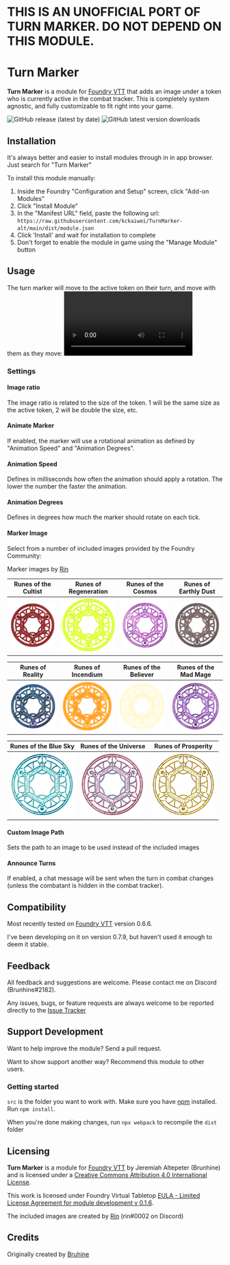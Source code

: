 # THIS IS AN UNOFFICIAL PORT OF TURN MARKER. DO NOT DEPEND ON THIS MODULE.

# Turn Marker
**Turn Marker** is a module for [Foundry VTT](https://foundryvtt.com/ "Foundry VTT") that adds an image under a token who is currently active in the combat tracker. This is completely system agnostic, and fully customizable to fit right into your game.

![GitHub release (latest by date)](https://img.shields.io/github/v/release/kckaiwei/turnmarker-alt?style=flat-square)
![GitHub latest version downloads](https://img.shields.io/github/downloads/kckaiwei/turnmarker-alt/latest/total?style=flat-square)


## Installation
It's always better and easier to install modules through in in app browser. Just search for "Turn Marker"

To install this module manually:
1. Inside the Foundry "Configuration and Setup" screen, click "Add-on Modules"
2. Click "Install Module"
3. In the "Manifest URL" field, paste the following url:
`https://raw.githubusercontent.com/kckaiwei/TurnMarker-alt/main/dist/module.json`
4. Click 'Install' and wait for installation to complete
5. Don't forget to enable the module in game using the "Manage Module" button

## Usage
The turn marker will move to the active token on their turn, and move with them as they move:
![example](examples/example.webm)

### Settings
#### Image ratio
The image ratio is related to the size of the token. 1 will be the same size as the active token, 2 will be double the size, etc.
#### Animate Marker
If enabled, the marker will use a rotational animation as defined by "Animation Speed" and "Animation Degrees".
#### Animation Speed
Defines in milliseconds how often the animation should apply a rotation. The lower the number the faster the animation.
#### Animation Degrees
Defines in degrees how much the marker should rotate on each tick.
#### Marker Image
Select from a number of included images provided by the Foundry Community:

Marker images by [Rin](https://foundryvtt.com/community/rin)

|Runes of the Cultist |Runes of Regeneration |Runes of the Cosmos |Runes of Earthly Dust |
|--|--|--|--|
|<img src="assets/cultist.png" width="150" />|<img src="assets/regeneration.png" width="150" />|<img src="assets/cosmos.png" width="150" />|<img src="assets/earthlydust.png" width="150" />|

|Runes of Reality |Runes of Incendium |Runes of the Believer |Runes of the Mad Mage |
|--|--|--|--|
|<img src="assets/reality.png" width="150" />|<img src="assets/incendium.png" width="150" />|<img src="assets/believer.png" width="150" />|<img src="assets/madmage.png" width="150" />|

|Runes of the Blue Sky |Runes of the Universe |Runes of Prosperity |
|--|--|--|
|<img src="assets/bluesky.png" width="150" />|<img src="assets/universe.png" width="150" />|<img src="assets/prosperity.png" width="150" />|

#### Custom Image Path
Sets the path to an image to be used instead of the included images

#### Announce Turns
If enabled, a chat message will be sent when the turn in combat changes (unless the combatant is hidden in the combat tracker).

## Compatibility
Most recently tested on [Foundry VTT](https://foundryvtt.com/ "Foundry VTT") version 0.6.6.

I've been developing on it on version 0.7.9, but haven't used it enough to deem it stable.

## Feedback
All feedback and suggestions are welcome. Please contact me on Discord (Brunhine#2182).

Any issues, bugs, or feature requests are always welcome to be reported directly to the [Issue Tracker](https://github.com/kckaiwei/TurnMarker-alt/issues "Issue Tracker")

## Support Development
Want to help improve the module? Send a pull request.

Want to show support another way? Recommend this module to other users.

### Getting started

`src` is the folder you want to work with. Make sure you have [npm](https://www.npmjs.com/ "NPM") installed. 
Run `npm install`.

When you're done making changes, run `npx webpack` to recompile the `dist` folder

## Licensing
**Turn Marker** is a module for [Foundry VTT](https://foundryvtt.com/ "Foundry VTT") by Jeremiah Altepeter (Brunhine) and is licensed under a [Creative Commons Attribution 4.0 International License](http://creativecommons.org/licenses/by/4.0/).

This work is licensed under Foundry Virtual Tabletop [EULA - Limited License Agreement for module development v 0.1.6](https://foundryvtt.com/article/license/).

The included images are created by [Rin](https://foundryvtt.com/community/rin) (rin#0002 on Discord)

## Credits
Originally created by [Bruhine](https://github.com/Brunhine/TurnMarker)
